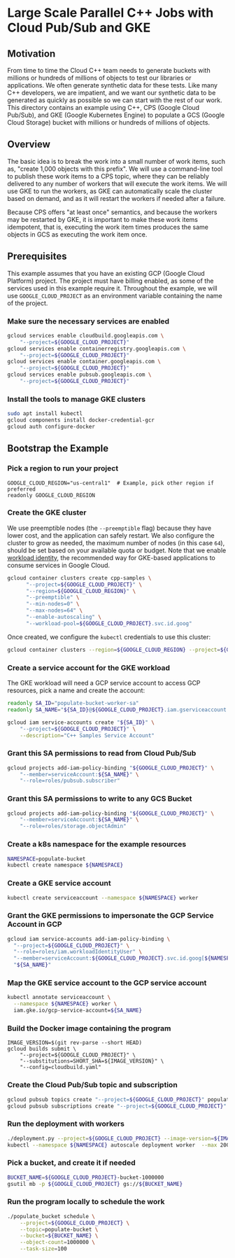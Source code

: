 # Large Scale Parallel C++ Jobs with Cloud Pub/Sub and GKE

## Motivation

From time to time the Cloud C++ team needs to generate buckets with millions or hundreds of millions of objects to test
our libraries or applications. We often generate synthetic data for these tests. Like many C++ developers, we are
impatient, and we want our synthetic data to be generated as quickly as possible so we can start with the rest of our
work. This directory contains an example using C++, CPS (Google Cloud Pub/Sub), and GKE (Google Kubernetes Engine) to
populate a GCS (Google Cloud Storage) bucket with millions or hundreds of millions of objects.

## Overview

The basic idea is to break the work into a small number of work items, such as, "create 1,000 objects with this prefix".
We will use a command-line tool to publish these work items to a CPS topic, where they can be reliably delivered to any
number of workers that will execute the work items. We will use GKE to run the workers, as GKE can automatically scale
the cluster based on demand, and as it will restart the workers if needed after a failure. 

Because CPS offers "at least once" semantics, and because the workers may be restarted by GKE, it is important to make
these work items idempotent, that is, executing the work item times produces the same objects in GCS as executing the
work item once.

## Prerequisites

This example assumes that you have an existing GCP (Google Cloud Platform) project. The project must have billing
enabled, as some of the services used in this example require it. Throughout the example, we will use
`GOOGLE_CLOUD_PROJECT` as an environment variable containing the name of the project.

### Make sure the necessary services are enabled

```sh
gcloud services enable cloudbuild.googleapis.com \
    "--project=${GOOGLE_CLOUD_PROJECT}"
gcloud services enable containerregistry.googleapis.com \
    "--project=${GOOGLE_CLOUD_PROJECT}"
gcloud services enable container.googleapis.com \
    "--project=${GOOGLE_CLOUD_PROJECT}"
gcloud services enable pubsub.googleapis.com \
    "--project=${GOOGLE_CLOUD_PROJECT}"
```

### Install the tools to manage GKE clusters

```bash
sudo apt install kubectl
gcloud components install docker-credential-gcr
gcloud auth configure-docker
```

## Bootstrap the Example

### Pick a region to run your project

```
GOOGLE_CLOUD_REGION="us-central1"  # Example, pick other region if preferred
readonly GOOGLE_CLOUD_REGION
```

### Create the GKE cluster

We use preemptible nodes (the `--preemptible` flag) because they have lower cost, and the application can safely
restart. We also configure the cluster to grow as needed, the maximum number of nodes (in this case `64`), should be
set based on your available quota or budget. Note that we enable [workload identity][workload-identity], the recommended
way for GKE-based applications to consume services in Google Cloud.

[workload-identity]: https://cloud.google.com/kubernetes-engine/docs/how-to/workload-identity

```sh
gcloud container clusters create cpp-samples \
      "--project=${GOOGLE_CLOUD_PROJECT}" \
      "--region=${GOOGLE_CLOUD_REGION}" \
      "--preemptible" \
      "--min-nodes=0" \
      "--max-nodes=64" \
      "--enable-autoscaling" \
      "--workload-pool=${GOOGLE_CLOUD_PROJECT}.svc.id.goog"
```

Once created, we configure the `kubectl` credentials to use this cluster:

```sh
gcloud container clusters --region=${GOOGLE_CLOUD_REGION} --project=${GOOGLE_CLOUD_PROJECT} get-credentials cpp-samples
```

### Create a service account for the GKE workload

The GKE workload will need a GCP service account to access GCP resources, pick a name and create the account:

```sh
readonly SA_ID="populate-bucket-worker-sa"
readonly SA_NAME="${SA_ID}@${GOOGLE_CLOUD_PROJECT}.iam.gserviceaccount.com"

gcloud iam service-accounts create "${SA_ID}" \
    "--project=${GOOGLE_CLOUD_PROJECT}" \
    --description="C++ Samples Service Account"
```

### Grant this SA permissions to read from Cloud Pub/Sub

```sh
gcloud projects add-iam-policy-binding "${GOOGLE_CLOUD_PROJECT}" \
    "--member=serviceAccount:${SA_NAME}" \
    "--role=roles/pubsub.subscriber"
```

### Grant this SA permissions to write to any GCS Bucket

```sh
gcloud projects add-iam-policy-binding "${GOOGLE_CLOUD_PROJECT}" \
    "--member=serviceAccount:${SA_NAME}" \
    "--role=roles/storage.objectAdmin"
```


### Create a k8s namespace for the example resources

```sh
NAMESPACE=populate-bucket
kubectl create namespace ${NAMESPACE}
```

### Create a GKE service account

```sh
kubectl create serviceaccount --namespace ${NAMESPACE} worker
```

### Grant the GKE permissions to impersonate the GCP Service Account in GCP

```sh
gcloud iam service-accounts add-iam-policy-binding \
  "--project=${GOOGLE_CLOUD_PROJECT}" \
  "--role=roles/iam.workloadIdentityUser" \
  "--member=serviceAccount:${GOOGLE_CLOUD_PROJECT}.svc.id.goog[${NAMESPACE}/worker]" \
  "${SA_NAME}"
```

### Map the GKE service account to the GCP service account

```sh
kubectl annotate serviceaccount \
  --namespace ${NAMESPACE} worker \
  iam.gke.io/gcp-service-account=${SA_NAME}
```

### Build the Docker image containing the program

```
IMAGE_VERSION=$(git rev-parse --short HEAD)
gcloud builds submit \
    "--project=${GOOGLE_CLOUD_PROJECT}" \
    "--substitutions=SHORT_SHA=${IMAGE_VERSION}" \
    "--config=cloudbuild.yaml"
```

### Create the Cloud Pub/Sub topic and subscription

```sh
gcloud pubsub topics create "--project=${GOOGLE_CLOUD_PROJECT}" populate-bucket 
gcloud pubsub subscriptions create "--project=${GOOGLE_CLOUD_PROJECT}" --topic populate-bucket populate-bucket 
```

### Run the deployment with workers

```sh
./deployment.py --project=${GOOGLE_CLOUD_PROJECT} --image-version=${IMAGE_VERSION} | kubectl apply -f -
kubectl --namespace ${NAMESPACE} autoscale deployment worker  --max 200 --min 1 --cpu-percent 50
```

### Pick a bucket, and create it if needed

```bash
BUCKET_NAME=${GOOGLE_CLOUD_PROJECT}-bucket-1000000
gsutil mb -p ${GOOGLE_CLOUD_PROJECT} gs://${BUCKET_NAME}
```

### Run the program locally to schedule the work

```sh
./populate_bucket schedule \
    --project=${GOOGLE_CLOUD_PROJECT} \
    --topic=populate-bucket \
    --bucket=${BUCKET_NAME} \
    --object-count=1000000 \
    --task-size=100
```
